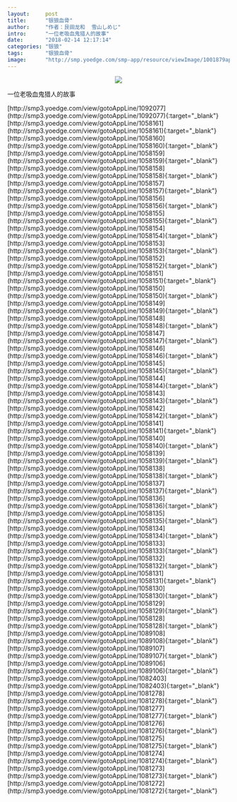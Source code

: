 ```yaml
---
layout:     post
title:      "银狼血骨"
author:     "作者：艮田龙和  雪山しめじ"
intro:      "一位老吸血鬼猎人的故事"
date:       "2018-02-14 12:17:14"
categories: "银狼"
tags:       "银狼血骨"
image:      "http://smp.yoedge.com/smp-app/resource/viewImage/1001879appline.png"
---
```

<div style="text-align: center">
<p><img src="http://smp.yoedge.com/smp-app/resource/viewImage/1001879appline.png"/></p>
</div>
<p class="post-meta">
<span>一位老吸血鬼猎人的故事</span>
</p>
[http://smp3.yoedge.com/view/gotoAppLine/1092077](http://smp3.yoedge.com/view/gotoAppLine/1092077){:target="_blank"}
[http://smp3.yoedge.com/view/gotoAppLine/1058161](http://smp3.yoedge.com/view/gotoAppLine/1058161){:target="_blank"}
[http://smp3.yoedge.com/view/gotoAppLine/1058160](http://smp3.yoedge.com/view/gotoAppLine/1058160){:target="_blank"}
[http://smp3.yoedge.com/view/gotoAppLine/1058159](http://smp3.yoedge.com/view/gotoAppLine/1058159){:target="_blank"}
[http://smp3.yoedge.com/view/gotoAppLine/1058158](http://smp3.yoedge.com/view/gotoAppLine/1058158){:target="_blank"}
[http://smp3.yoedge.com/view/gotoAppLine/1058157](http://smp3.yoedge.com/view/gotoAppLine/1058157){:target="_blank"}
[http://smp3.yoedge.com/view/gotoAppLine/1058156](http://smp3.yoedge.com/view/gotoAppLine/1058156){:target="_blank"}
[http://smp3.yoedge.com/view/gotoAppLine/1058155](http://smp3.yoedge.com/view/gotoAppLine/1058155){:target="_blank"}
[http://smp3.yoedge.com/view/gotoAppLine/1058154](http://smp3.yoedge.com/view/gotoAppLine/1058154){:target="_blank"}
[http://smp3.yoedge.com/view/gotoAppLine/1058153](http://smp3.yoedge.com/view/gotoAppLine/1058153){:target="_blank"}
[http://smp3.yoedge.com/view/gotoAppLine/1058152](http://smp3.yoedge.com/view/gotoAppLine/1058152){:target="_blank"}
[http://smp3.yoedge.com/view/gotoAppLine/1058151](http://smp3.yoedge.com/view/gotoAppLine/1058151){:target="_blank"}
[http://smp3.yoedge.com/view/gotoAppLine/1058150](http://smp3.yoedge.com/view/gotoAppLine/1058150){:target="_blank"}
[http://smp3.yoedge.com/view/gotoAppLine/1058149](http://smp3.yoedge.com/view/gotoAppLine/1058149){:target="_blank"}
[http://smp3.yoedge.com/view/gotoAppLine/1058148](http://smp3.yoedge.com/view/gotoAppLine/1058148){:target="_blank"}
[http://smp3.yoedge.com/view/gotoAppLine/1058147](http://smp3.yoedge.com/view/gotoAppLine/1058147){:target="_blank"}
[http://smp3.yoedge.com/view/gotoAppLine/1058146](http://smp3.yoedge.com/view/gotoAppLine/1058146){:target="_blank"}
[http://smp3.yoedge.com/view/gotoAppLine/1058145](http://smp3.yoedge.com/view/gotoAppLine/1058145){:target="_blank"}
[http://smp3.yoedge.com/view/gotoAppLine/1058144](http://smp3.yoedge.com/view/gotoAppLine/1058144){:target="_blank"}
[http://smp3.yoedge.com/view/gotoAppLine/1058143](http://smp3.yoedge.com/view/gotoAppLine/1058143){:target="_blank"}
[http://smp3.yoedge.com/view/gotoAppLine/1058142](http://smp3.yoedge.com/view/gotoAppLine/1058142){:target="_blank"}
[http://smp3.yoedge.com/view/gotoAppLine/1058141](http://smp3.yoedge.com/view/gotoAppLine/1058141){:target="_blank"}
[http://smp3.yoedge.com/view/gotoAppLine/1058140](http://smp3.yoedge.com/view/gotoAppLine/1058140){:target="_blank"}
[http://smp3.yoedge.com/view/gotoAppLine/1058139](http://smp3.yoedge.com/view/gotoAppLine/1058139){:target="_blank"}
[http://smp3.yoedge.com/view/gotoAppLine/1058138](http://smp3.yoedge.com/view/gotoAppLine/1058138){:target="_blank"}
[http://smp3.yoedge.com/view/gotoAppLine/1058137](http://smp3.yoedge.com/view/gotoAppLine/1058137){:target="_blank"}
[http://smp3.yoedge.com/view/gotoAppLine/1058136](http://smp3.yoedge.com/view/gotoAppLine/1058136){:target="_blank"}
[http://smp3.yoedge.com/view/gotoAppLine/1058135](http://smp3.yoedge.com/view/gotoAppLine/1058135){:target="_blank"}
[http://smp3.yoedge.com/view/gotoAppLine/1058134](http://smp3.yoedge.com/view/gotoAppLine/1058134){:target="_blank"}
[http://smp3.yoedge.com/view/gotoAppLine/1058133](http://smp3.yoedge.com/view/gotoAppLine/1058133){:target="_blank"}
[http://smp3.yoedge.com/view/gotoAppLine/1058132](http://smp3.yoedge.com/view/gotoAppLine/1058132){:target="_blank"}
[http://smp3.yoedge.com/view/gotoAppLine/1058131](http://smp3.yoedge.com/view/gotoAppLine/1058131){:target="_blank"}
[http://smp3.yoedge.com/view/gotoAppLine/1058130](http://smp3.yoedge.com/view/gotoAppLine/1058130){:target="_blank"}
[http://smp3.yoedge.com/view/gotoAppLine/1058129](http://smp3.yoedge.com/view/gotoAppLine/1058129){:target="_blank"}
[http://smp3.yoedge.com/view/gotoAppLine/1058128](http://smp3.yoedge.com/view/gotoAppLine/1058128){:target="_blank"}
[http://smp3.yoedge.com/view/gotoAppLine/1089108](http://smp3.yoedge.com/view/gotoAppLine/1089108){:target="_blank"}
[http://smp3.yoedge.com/view/gotoAppLine/1089107](http://smp3.yoedge.com/view/gotoAppLine/1089107){:target="_blank"}
[http://smp3.yoedge.com/view/gotoAppLine/1089106](http://smp3.yoedge.com/view/gotoAppLine/1089106){:target="_blank"}
[http://smp3.yoedge.com/view/gotoAppLine/1082403](http://smp3.yoedge.com/view/gotoAppLine/1082403){:target="_blank"}
[http://smp3.yoedge.com/view/gotoAppLine/1081278](http://smp3.yoedge.com/view/gotoAppLine/1081278){:target="_blank"}
[http://smp3.yoedge.com/view/gotoAppLine/1081277](http://smp3.yoedge.com/view/gotoAppLine/1081277){:target="_blank"}
[http://smp3.yoedge.com/view/gotoAppLine/1081276](http://smp3.yoedge.com/view/gotoAppLine/1081276){:target="_blank"}
[http://smp3.yoedge.com/view/gotoAppLine/1081275](http://smp3.yoedge.com/view/gotoAppLine/1081275){:target="_blank"}
[http://smp3.yoedge.com/view/gotoAppLine/1081274](http://smp3.yoedge.com/view/gotoAppLine/1081274){:target="_blank"}
[http://smp3.yoedge.com/view/gotoAppLine/1081273](http://smp3.yoedge.com/view/gotoAppLine/1081273){:target="_blank"}
[http://smp3.yoedge.com/view/gotoAppLine/1081272](http://smp3.yoedge.com/view/gotoAppLine/1081272){:target="_blank"}


